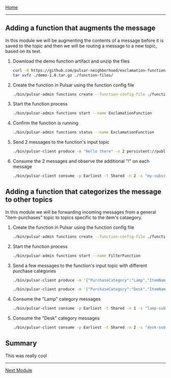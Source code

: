[Home](index.md)

---

## Adding a function that augments the message

In this module we will be augmenting the contents of a message before it is saved to the topic and then we will be routing a message to a new topic, based on its text.

1. Download the demo function artifact and unzip the files

    ```bash
    curl -O https://github.com/pulsar-neighborhood/exclamation-function/release/1/demo-1.0.tar.gz
    tar xvfz ./demo-1.0.tar.gz ./function-files/
    ```

1. Create the function in Pulsar using the function config file

    ```bash
    ./bin/pulsar-admin functions create --function-config-file ./function-files/augment-function.yaml
    ```

1. Start the function process

    ```bash
    ./bin/pulsar-admin functions start --name ExclamationFunction
    ```

1. Confirm the function is running

    ```bash
    ./bin/pulsar-admin functions status --name ExclamationFunction
    ```

1. Send 2 messages to the function's input topic

    ```bash
    ./bin/pulsar-client produce -m "Hello there" -n 2 persistent://public/default/function-input-topic
    ```

1. Consume the 2 messages and observe the additional "!" on each message

    ```bash
    ./bin/pulsar-client consume -p Earliest -t Shared -n 2 -s "my-subscription" persistent://public/default/function-output-topic
    ```

## Adding a function that categorizes the message to other topics

In this module we will be forwarding incoming messages from a general "item-purchases" topic to topics specific to the item's cataegory.

1. Create the function in Pulsar using the function config file

    ```bash
    ./bin/pulsar-admin functions create --function-config-file ./function-files/filter-function.yaml
    ```

1. Start the function process

    ```bash
    ./bin/pulsar-admin functions start --name FilterFunction
    ```

1. Send a few messages to the function's input topic with different purchase categories

    ```bash
    ./bin/pulsar-client produce -m '{"PurchaseCategory":"Lamp","ItemName":"Some desk lamp"}' -n 1 persistent://public/default/item-purchases

    ./bin/pulsar-client produce -m '{"PurchaseCategory":"Desk","ItemName":"A really cool desk"}' -n 2 persistent://public/default/item-purchases
    ```

1. Consume the "Lamp" category messages

    ```bash
    ./bin/pulsar-client consume -p Earliest -t Shared -n 1 -s "lamp-subscription" persistent://public/default/lamp-purchase-stream
    ```

1. Consume the "Desk" category messages

    ```bash
    ./bin/pulsar-client consume -p Earliest -t Shared -n 2 -s "desk-subscription" persistent://public/default/desk-purchase-stream
    ```

## Summary

This was really cool

---
[Next Module](./source-connector.md)